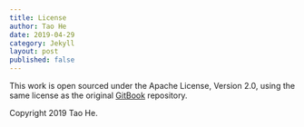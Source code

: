 ```yaml
---
title: License
author: Tao He
date: 2019-04-29
category: Jekyll
layout: post
published: false
---
```


This work is open sourced under the Apache License, Version 2.0, using the
same license as the original [GitBook](https://github.com/GitbookIO/gitbook) repository.

Copyright 2019 Tao He.
